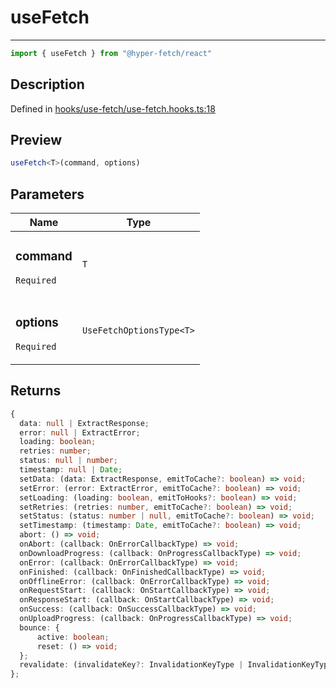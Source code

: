 

# useFetch

<div class="api-docs__separator" data-reactroot="">

---

</div><div class="api-docs__import" data-reactroot="">

```ts
import { useFetch } from "@hyper-fetch/react"
```

</div><div class="api-docs__section">

## Description

</div><div class="api-docs__description"><span class="api-docs__do-not-parse">



</span></div><p class="api-docs__definition">

Defined in [hooks/use-fetch/use-fetch.hooks.ts:18](https://github.com/BetterTyped/hyper-fetch/blob/a5ae46b5/packages/react/src/hooks/use-fetch/use-fetch.hooks.ts#L18)

</p><div class="api-docs__section">

## Preview

</div><div class="api-docs__preview fn">

```ts
useFetch<T>(command, options)
```

</div><div class="api-docs__section">

## Parameters

</div><div class="api-docs__parameters"><table><thead><tr><th>Name</th><th>Type</th></tr></thead><tbody><tr param-data="command"><td class="api-docs__param-name required">

### command 

`Required`

</td><td class="api-docs__param-type">

`T`

</td></tr><tr param-data="options"><td class="api-docs__param-name required">

### options 

`Required`

</td><td class="api-docs__param-type">

`UseFetchOptionsType<T>`

</td></tr></tbody></table></div><div class="api-docs__section">

## Returns

</div><div class="api-docs__returns">

```ts
{
  data: null | ExtractResponse;
  error: null | ExtractError;
  loading: boolean;
  retries: number;
  status: null | number;
  timestamp: null | Date;
  setData: (data: ExtractResponse, emitToCache?: boolean) => void;
  setError: (error: ExtractError, emitToCache?: boolean) => void;
  setLoading: (loading: boolean, emitToHooks?: boolean) => void;
  setRetries: (retries: number, emitToCache?: boolean) => void;
  setStatus: (status: number | null, emitToCache?: boolean) => void;
  setTimestamp: (timestamp: Date, emitToCache?: boolean) => void;
  abort: () => void;
  onAbort: (callback: OnErrorCallbackType) => void;
  onDownloadProgress: (callback: OnProgressCallbackType) => void;
  onError: (callback: OnErrorCallbackType) => void;
  onFinished: (callback: OnFinishedCallbackType) => void;
  onOfflineError: (callback: OnErrorCallbackType) => void;
  onRequestStart: (callback: OnStartCallbackType) => void;
  onResponseStart: (callback: OnStartCallbackType) => void;
  onSuccess: (callback: OnSuccessCallbackType) => void;
  onUploadProgress: (callback: OnProgressCallbackType) => void;
  bounce: {
      active: boolean;
      reset: () => void;
  };
  revalidate: (invalidateKey?: InvalidationKeyType | InvalidationKeyType[]) => void;
};

```

</div>